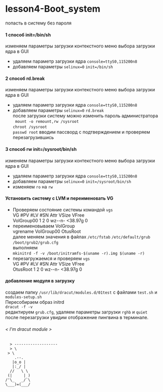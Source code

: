  # lesson4-Boot_system
попасть в систему без пароля
#### 1 способ  init=/bin/sh
изменяем параметры загрузки контекстного меню выбора загрузки ядра в GUI  
   - удаляем параметр загрузки ядра `console=ttyS0,115200n8`
   - добавляем параметры `selinux=0` `init=/bin/sh`  
   #### 2 способ  rd.break  
   изменяем параметры загрузки контекстного меню выбора загрузки ядра в GUI  
   - удаляем параметр загрузки ядра `console=ttyS0,115200n8`
   - добавляем параметры `selinux=0` `rd.break`  
 после загрузки систему можно изменить пароль администратора  
   ` mount -o remount,rw /sysroot`  
   `chroot /sysroot`  
   `passwd root` вводим пассворд с подтверждением и проверяем перезагрузившись  
   #### 3 способ  rw init=/sysroot/bin/sh
   изменяем параметры загрузки контекстного меню выбора загрузки ядра в GUI  
   - удаляем параметр загрузки ядра `console=ttyS0,115200n8`
   - добавляем параметры `selinux=0` `init=/sysroot/bin/sh`  
   - изменяем `ro` на `rw` 
   
   #### Установить систему с LVM и переименовать VG
   * Проверяем состояние системы командой `vgs`  
   VG       #PV #LV #SN Attr   VSize   VFree  
   VolGroup00   1   2   0 wz--n- <38.97g    0  
   * переименовываем VolGroup  
   vgrename VolGroup00 OtusRoot  
   далее меняем значения в файлах `/etc/fstab` `/etc/default/grub` `/boot/grub2/grub.cfg`  
   выполняем  
   `mkinitrd -f -v /boot/initramfs-$(uname -r).img $(uname -r)`  
   * перезагружаемся и проверяем `vgs`  
   VG       #PV #LV #SN Attr   VSize   VFree  
   OtusRoot   1   2   0 wz--n- <38.97g    0
   
     
   #### добавление модуля в загрузку
   создаем папку `/usr/lib/dracut/modules.d/01test` с файлами `test.sh` и `modules-setup.sh`  
   Пересобираем образ initrd  
   `dracut -f -v`  
   редактируем `grub.cfg`, удаляем параметры загрузки `rghb` и `quiet`  
   после перезагрузки увидим отображение пингвина в терминале.  
   ###### < I'm dracut module >
      > -------------------
      > \
     > \
        .--.
       |o_o |
       |:_/ |
      //   \ \
     (|     | )
    /'\_   _/`\
    \___)=(___/
